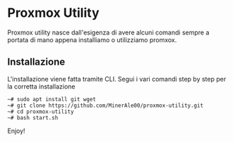 # Proxmox Utility
Proxmox utility nasce dall'esigenza di avere alcuni comandi sempre a portata di mano appena installiamo o utilizziamo promxox.

## Installazione
L'installazione viene fatta tramite CLI. Segui i vari comandi step by step per la corretta installazione


```
~# sudo apt install git wget 
~# git clone https://github.com/MinerAle00/proxmox-utility.git
~# cd proxmox-utility
~# bash start.sh
```

Enjoy!
